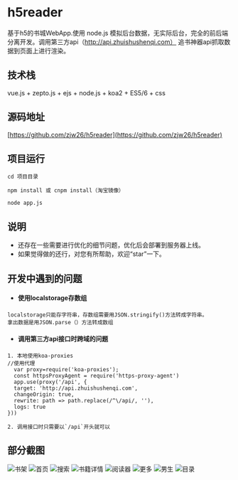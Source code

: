 # h5reader
基于h5的书城WebApp.使用 node.js 模拟后台数据，无实际后台，完全的前后端分离开发。调用第三方api（http://api.zhuishushenqi.com） 追书神器api抓取数据到页面上进行渲染。

## 技术栈
vue.js + zepto.js + ejs +  node.js + koa2 + ES5/6 + css

## 源码地址
[https://github.com/zjw26/h5reader](https://github.com/zjw26/h5reader) 


## 项目运行

```   
cd 项目目录

npm install 或 cnpm install（淘宝镜像）

node app.js
```

## 说明

- 还存在一些需要进行优化的细节问题，优化后会部署到服务器上线。
- 如果觉得做的还行，对您有所帮助，欢迎“star”一下。

## 开发中遇到的问题


- #### 使用localstorage存数组
```
localstorage只能存字符串，存数组需要用JSON.stringify()方法转成字符串。
拿出数据是用JSON.parse（）方法转成数组
```
    
- #### 调用第三方api接口时跨域的问题
```
1. 本地使用koa-proxies
//使用代理
  var proxy=require('koa-proxies');
  const httpsProxyAgent = require('https-proxy-agent')  
  app.use(proxy('/api', {
  target: 'http://api.zhuishushenqi.com',    
  changeOrigin: true,
  rewrite: path => path.replace(/^\/api/, ''),
  logs: true
}))

2. 调用接口时只需要以`/api`开头就可以
```
        

## 部分截图


![书架](https://github.com/zjw26/h5reader/blob/master/static/img/shelf.png)
![首页](https://github.com/zjw26/h5reader/blob/master/static/img/index.png)
![搜索](https://github.com/zjw26/h5reader/blob/master/static/img/search.png)
![书籍详情](https://github.com/zjw26/h5reader/blob/master/static/img/bookInfo.png)
![阅读器](https://github.com/zjw26/h5reader/blob/master/static/img/reader3.png)
![更多](https://github.com/zjw26/h5reader/blob/master/static/img/more.png)
![男生](https://github.com/zjw26/h5reader/blob/master/static/img/malePage.png)
![目录](https://github.com/zjw26/h5reader/blob/master/static/img/chapter.png)



















